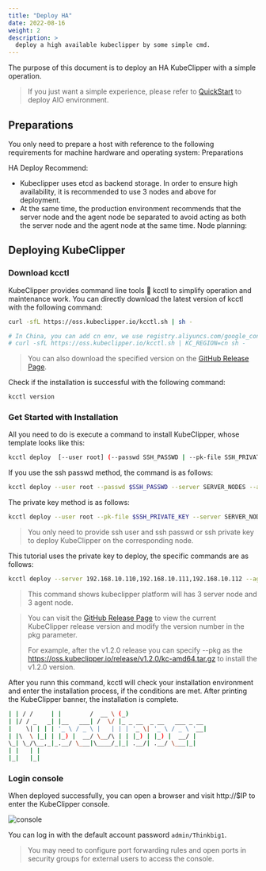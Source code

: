 ```yaml
---
title: "Deploy HA"
date: 2022-08-16
weight: 2
description: >
  deploy a high available kubeclipper by some simple cmd.
---
```


The purpose of this document is to deploy an HA  KubeClipper with a simple operation.
> If you just want a simple experience, please refer to [QuickStart](https://github.com/kubeclipper-labs/kubeclipper#quick-start) to deploy AIO environment.



## Preparations

You only need to prepare a host with reference to the following requirements for machine hardware and operating system: Preparations

HA Deploy Recommend:

- Kubeclipper uses etcd as backend storage. In order to ensure high availability, it is recommended to use 3 nodes and above for deployment.
- At the same time, the production environment recommends that the server node and the agent node be separated to avoid acting as both the server node and the agent node at the same time.
  Node planning:

## Deploying KubeClipper

### Download kcctl

KubeClipper provides command line tools 🔧 kcctl to simplify operation and maintenance work. You can directly download the latest version of kcctl with the following command:

```bash
curl -sfL https://oss.kubeclipper.io/kcctl.sh | sh -

# In China, you can add cn env, we use registry.aliyuncs.com/google_containers instead of k8s.gcr.io
# curl -sfL https://oss.kubeclipper.io/kcctl.sh | KC_REGION=cn sh -
```

> You can also download the specified version on the [GitHub Release Page](https://github.com/kubeclipper-labs/kubeclipper/releases).

Check if the installation is successful with the following command:

```bash
kcctl version
```



### Get Started with Installation

All you need to do is execute a command to install KubeClipper, whose template looks like this:

```bash
kcctl deploy  [--user root] (--passwd SSH_PASSWD | --pk-file SSH_PRIVATE_KEY) (--server SERVER_NODES) (--agent AGENT_NODES)
```

If you use the ssh passwd method, the command is as follows:

```bash
kcctl deploy --user root --passwd $SSH_PASSWD --server SERVER_NODES --agent AGENT_NODES
```

The private key method is as follows:

```bash
kcctl deploy --user root --pk-file $SSH_PRIVATE_KEY --server SERVER_NODES --agent AGENT_NODES
```

> You only need to provide ssh user and ssh passwd or ssh private key to deploy KubeClipper on the corresponding node.

This tutorial uses the private key to deploy, the specific commands are as follows:

```bash
kcctl deploy --server 192.168.10.110,192.168.10.111,192.168.10.112 --agent 192.168.10.113,192.168.10.114,192.168.10.115 --pk-file ~/.ssh/id_rsa --pkg https://oss.kubeclipper.io/release/v1.1.0/kc-amd64.tar.gz
```

> This  command shows kubeclipper platform will has 3 server node and 3 agent node.

> You can visit the [GitHub Release Page](https://github.com/kubeclipper-labs/kubeclipper/releases) to view the current KubeClipper release version and modify the version number in the pkg parameter.
>
> For example, after the v1.2.0 release you can specify --pkg as the https://oss.kubeclipper.io/release/v1.2.0/kc-amd64.tar.gz to install the v1.2.0 version.

After you runn this command, kcctl will check your installation environment and enter the installation process, if the conditions are met.
After printing the KubeClipper banner, the installation is complete.

```bash
| | / /     | |        /  __ \ (_)
| |/ / _   _| |__   ___| /  \/ |_ _ __  _ __   ___ _ __
|    \| | | | '_ \ / _ \ |   | | | '_ \| '_ \ / _ \ '__|
| |\  \ |_| | |_) |  __/ \__/\ | | |_) | |_) |  __/ |
\_| \_/\__,_|_.__/ \___|\____/_|_| .__/| .__/ \___|_|
| |   | |
|_|   |_|
```



### Login console

When deployed successfully, you can open a browser and visit http://$IP to enter the KubeClipper console.

![console](/images/docs-quickstart/console-login.png)

You can log in with the default account password `admin/Thinkbig1`.

> You may need to configure port forwarding rules and open ports in security groups for external users to access the console.
